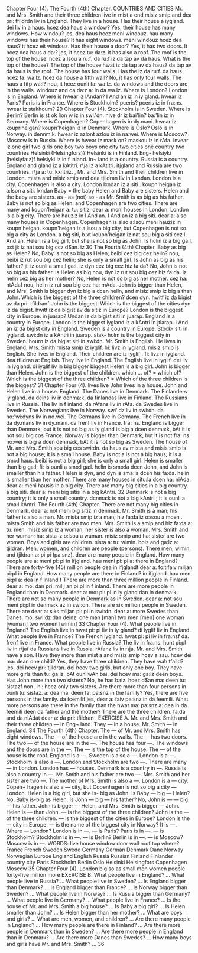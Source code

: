 Chapter Four (4). 
The Fourth (4th) Chapter. 
COUNTRIES AND CITIES 
Mr. and Mrs. Smith and their three children live in 
mist a end misiz smip and dea pri: tfildrdn liv in 
England. They live in a house. Has their house a 
iygland. dei liv in a haus. hcez dea haus a 
window? Yes, their house has many windows. How 
windou? jes, dea haus hcez meni windouz. hau 
many windows has their house? It has eight windows. 
meni windouz hcez dea haus? it hcez eit windouz. 
Has their house a door? Yes, it has two doors. It 
hcez dea haus a da:? jes, it hcez tu: da:z. it 
has also a roof. The roof is the top of the house. 
hcez a:lsou a ru:f. da ru:f iz da tap av da haus. 
What is the top of the house? The top of the house 
hwat iz da tap av da haus? da tap av da haus 
is the roof. The house has four walls. Has the 
iz da ru:f. da haus hcez fa: wa:lz. hcez da 
house a fifth wall? No, it has only four walls. The 
haus a fifp wa:l? nou, it hcez ounli fa: wa:lz. da 
windows and the doors are in the walls. 
windouz and da da:z a: in da wa.lz. 
Where is London? London is in England. Where is 
hwear iz lAndan? I And an iz in iy gland. hwear iz 
Paris? Paris is in France. Where is Stockholm? 
pceris? pceris iz in fra:ns. hwear iz stakhoum? 
29 
Chapter Four (4). 
Stockholm is in Sweden. Where is Berlin? Berlin is 
st ok lion w iz in swi.'dn. hive dr iz bai'lin? ba:'lin iz 
in Germany. Where is Copenhagen? Copenhagen is 
in dy.mani. hwear iz koupriheigan? koupn'heigan iz 
in Denmark. Where is Oslo? Oslo is in Norway. 
in dennm:k. hwear iz azlont azlou iz in na:wei. 
Where is Moscow? Moscow is in Russia. Where is 
hwear iz mask on? maskou iz in rAfa. Invear iz 
one girl 
two girls 
one boy 
two boys 
one city 
two cities 
one country 
two countries 
Helsinki (Helsingfors)? Helsinki is in Finland. Eng- 
helsiyki (helsiyfa:z)f helsiyki iz in f inland. in¬ 
land is a country. Russia is a country. England and 
gland iz a kAtitri. r\ja iz a kAtitri. itjgland and 
Russia are two countries. 
r\ja a: tu: kxntriz. , 
Mr. and Mrs. Smith and their children live in London. 
mista and misiz smip and dea tjildran liv in Lxndan. 
London is a city. Copenhagen is also a city. London 
Ixndan iz a siti . koupn'heigan iz a:Ison a siti. lxndan 
Baby = the baby 
Helen and Baby 
are sisters. 
Helen and the baby 
are sisters. 
as - as 
(not) so - as 
Mr. Smith is 
as big as his 
father. 
Baby is not so 
big as Helen. 
and Copenhagen are two cities. There are many 
and koupn'heigan a: tu: sitiz. dear a: mcni 
houses in London. London is a big city. There are 
hauziz in l And an. I And an iz a big siti. dear a: 
also many houses in Copenhagen. Copenhagen is also 
a:lsou meni hauziz in koupn'heigan. koupn'heigan iz a.lsou 
a big city, but Copenhagen is not so big a city as London. 
a big siti, b.xt koupn'heigan iz nat sou big a siti ccz l And an. 
Helen is a big girl, but she is not so big as John. Is 
hclin iz a big ga:l, bxt ji: iz nat sou big ccz d$an. iz 
30 
The Fourth (4th) Chapter. 
Baby as big as Helen? No, Baby is not so big as Helen; 
beibi cez big cez helin? nou, beibi iz rut sou big cez helin; 
she is only a small girl. Is John as big as his father? 
ji: iz ounli a sma:l ga:l. iz dyn cez big cez hiz fa:da? 
No, John is not so big as his father. Is Helen as big 
nou, dyn iz rut sou big cez hiz fa:da. iz helin cez big 
as her mother? No, Helen is not so big as her mother. 
cez ha: ntAdaf nou, helin iz rut sou big cez ha: mAda. 
John is bigger than Helen, and Mrs. Smith is bigger 
dyn iz big a dcen helin, and misiz smip iz big a 
than John. Which is the biggest of the three children? 
dcen dyn. hwitf iz da bigist av da pri: tfildranf 
John is the biggest. Which is the biggest of the cities 
dyn iz da bigist. hwitf iz da bigist av da sitiz 
in Europe? London is the biggest city in Europe. 
in juarap? Undan iz da bigist siti in juarap. 
England is a country in Europe. London is the biggest 
iygland iz a kAntri in jtlarap. I And an iz da bigist 
city in England. Sweden is a country in Europe. Stock- 
siti in iygland. swi:dn iz a kAntri in juarap. stak- 
holm is the biggest city in Sweden. 
hourn iz da bigist siti in swi:dn. 
Mr. Smith is English. He lives in England. Mrs. Smith 
rnista smip iz iyglif. hi: livz in iygland. misiz smip 
is English. She lives in England. Their children are 
iz iyglif . fi: livz in iygland. dea tfildran a: 
English. They live in England. The English live in 
iyglif. dei liv in iygland. di iyglif liv in 
big 
bigger 
biggest 
Helen is a big girl. 
John is bigger 
than Helen. 
John is the biggest 
of the children. 
which ... of? 
= which of? 
Which is the 
biggest of the 
three children? 
= Which of the 
three children is 
the biggest? 
31 
Chapter Four (4). 
lives 
live 
John lives in a 
house. 
John and Helen 
live in a house. 
England. The Danes live in Denmark. The Finlanders 
iy gland. da deins liv in denma:k. da finlandas 
live in Finland. The Russians live in Russia. The 
liv in f inland. da rAfans liv in rAfa. da 
Swedes live in Sweden. The Norwegians live in Norway. 
swi'.dz liv in swi:dn. da no:'wi:dyns liv in no.wei. 
The Germans live in Germany. The French live in 
da dy.mans liv in dy.mani. da frenf liv in 
France. 
fra: ns. 
England is bigger than Denmark, but it is not so big as 
iy gland is big a dcen denma:k, bAt it is not sou big cos 
France. Norway is bigger than Denmark, but it is not 
fra: ns. no:wei is big a dcen denma:k, bAt it is not 
so big as Sweden. The house of Mr. and Mrs. Smith 
sou big ces swi:dn. da haus av mista and misis smip 
is not a big house; it is a small house. Baby is not a 
is not a big haus; it is a smo:l haus. beibi is not a 
big girl; she is only a small girl. Helen is smaller than 
big ga:l; fi: is ounli a smo:l ga:l. helin is smo:la dcen 
John, and John is smaller than his father. Helen is 
dyn, and dyn is sma:la dcen his fa:da. helin is 
smaller than her mother. There are many houses in 
situ:la dcen ha: niAda. dear a: meni hausis in 
a big city. There are many big cities in a big country. 
a big siti. dear a: meni big sitis in a big kAntri. 
32 
Denmark is not a big country; it is only a small country. 
dcnma:k is not a big kAntri ; it is ounli a sma:l kAntri. 
The Fourth (4th) Chapter. 
There are not many big cities in Denmark. 
dear a: not meni big sitiz in denma:k. 
Mr. Smith is a man; his father is also a man. Mr. 
mista smip iz a man; hiz fa:da iz o:\sou a mcen . mista 
Smith and his father are two men. Mrs. Smith is a 
smip and hiz fa:da a: tu: men. misiz smip iz a 
woman; her sister is also a woman. Mrs. Smith and her 
wuman; ha: sista iz o:lsou a wuman. misiz smip and ha: 
sister are two women. Boys and girls are children. 
sista a: tu: wimin. boiz and ga:lz a: tjildran. 
Men, women, and children are people (persons). There 
men, wimin, and tjildran a: pi:pi (pa:snz). dear 
are many people in England. How many people are 
a: meni pi: pi in ifjgland. hau meni pi: pi a: 
there in England? There are forty-five (45) million people 
dea in ifjglandt dear a: fo:tifaiv miljan pi:pl 
in England. How many people are there in Finland? 
in ifjgland. hau meni pi:pl a: dea in f inland f 
There are more than three million people in Finland. 
dear a: mo: dan pri: mil j an pi:pl in f inland. 
There are more people in England than in Denmark. 
dear a: mo: pi: pi in iy gland dan in denma:k. 
There are not so many people in Denmark as in Sweden. 
dear a: not sou meni pi:pl in denma:k az in swi:dn. 
There are six million people in Sweden. There are 
dear a: siks miljan pi: pi in swi:dn. dear a: 
more Swedes than Danes. 
mo: swi:dz dan deinz. 
one man [man] 
two men [men] 
one woman 
[wuman] 
two women 
[wimin] 
33 
Chapter Four (4). 
What people live in England? The English live in 
hwat pi: pi liv in iy gland? di iyglif liv in 
England. What people live in France? The French 
iygland. hwat pi: pi liv in fra:nsf da. frenf 
live in France. What people live in Russia? The 
liv in fra.ns. hunt pi:pl liv in r\jaf da 
Russians live in Russia. 
rAfanz liv in r\ja. 
Mr. and Mrs. Smith have a son. Have they more than 
mist a and misiz smip hcev a sau. hcev dei ma: dean 
one child? Yes, they have three children. They have 
wah tfaild? jes, dei hcev pri: tjildran. dei hcev 
two girls, but only one boy. They have more girls than 
tu: ga:lz, bAt ounliwAn bai. dei hcev ma: ga:lz deen 
boys. Has John more than two sisters? No, he has 
baiz. hcez d$an ma: deen tu: sistazf non , hi: hcez 
only two sisters. Are there more than four persons in 
ounli tu: sistaz. a: dea ma: deen fa: pa:snz in 
the family? Yes, there are five persons in the family. 
da fcemilif jes, dear a: faiv pa:snz in da feemili. 
What more persons are there in the family than the 
hwat ma: pa:snz a: dea in da feemili deen da 
father and the mother? There are the three children. 
fa:da and da niAdat dear a: da pri: tfildran . 
EXERCISE A. 
Mr. and Mrs. Smith and their three children — in Eng¬ 
land. They — in a house. Mr. Smith — in England. 
34 
The Fourth (4th) Chapter. 
The — of Mr. and Mrs. Smith has eight windows. The 
— of the house are in the walls. The — has two doors. 
The two — of the house are in the —. The house has 
four —. The windows and the doors are in the —. The 
— is the top of the house. The — of the house is the 
roof. 
England is a —. Sweden is also a —. London is a —. 
Stockholm is also a —. London and Stockholm are 
two —. There are many — in London. London has 
— houses. Denmark is a country in —. Russia is also 
a country in —. Mr. Smith and his father are two —. 
Mrs. Smith and her sister are two —. The mother of 
Mrs. Smith is also a —. London is a — city. Copen¬ 
hagen is also a — city, but Copenhagen is not so big a 
city — London. Helen is a big girl, but she is- 
big as John. 
Is Baby — big — Helen? No, Baby is-big as 
Helen. Is John — big — his father? No, John is — 
— big — his father. John is bigger — Helen, and Mrs. 
Smith is bigger — John. Helen is — than John. — 
is the biggest of the three children? John is the — of 
the three children. — is the biggest of the cities in 
Europe? London is the — city in Europe. — is the 
name of the biggest city in Norway? It is —. Where 
— London? London is in —. — is Paris? Paris is 
in —. — is Stockholm? Stockholm is in —. — is 
Berlin? Berlin is in —. — is Moscow? Moscow is 
in —. 
WORDS: 
live 
house 
window 
door 
wall 
roof 
top 
where? 
France 
French 
Sweden 
Swede 
Germany 
German 
Denmark 
Dane 
Norway 
Norwegian 
Europe 
England 
English 
Russia 
Russian 
Finland 
Finlander 
country 
city 
Paris 
Stockholm 
Berlin 
Oslo 
Helsinki 
Helsingfors 
Copenhagen 
Moscow 
35 
Chapter Four (4). 
London 
big 
so 
as 
small 
men 
women 
people 
forty-five 
million 
more 
EXERCISE B. 
What people live in England? ... What people live in 
Russia? ... What people live in Sweden? ... Is England 
bigger than Denmark? ... Is England bigger than 
France? ... Is Norway bigger than Sweden? ... What 
people live in Norway? ... Is Russia bigger than 
Germany? ... What people live in Germany? ... What 
people live in France? ... Is the house of Mr. and Mrs. 
Smith a big house? ... Is Baby a big girl? ... Is Helen 
smaller than John? ... Is Helen bigger than her mother? 
... What are boys and girls? ... What are men, women, 
and children? ... Are there many people in England? 
... How many people are there in Finland? ... Are 
there more people in Denmark than in Sweden? ... 
Are there more people in England than in Denmark? 
... Are there more Danes than Swedes? ... How many 
boys and girls have Mr. and Mrs. Smith? ... 
36 
